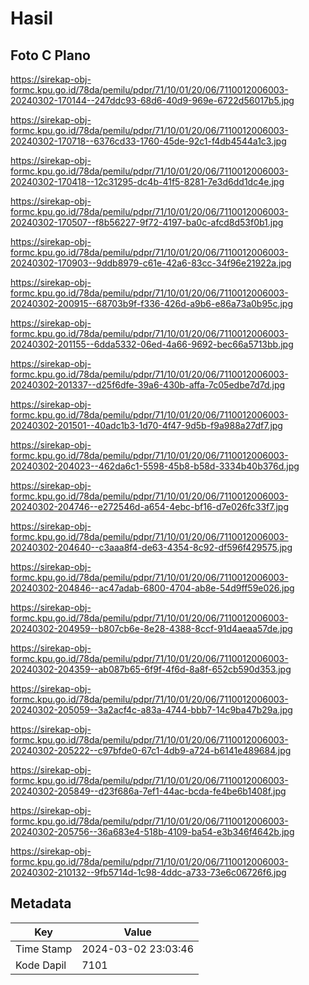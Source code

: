 # Hasil

## Foto C Plano

https://sirekap-obj-formc.kpu.go.id/78da/pemilu/pdpr/71/10/01/20/06/7110012006003-20240302-170144--247ddc93-68d6-40d9-969e-6722d56017b5.jpg

https://sirekap-obj-formc.kpu.go.id/78da/pemilu/pdpr/71/10/01/20/06/7110012006003-20240302-170718--6376cd33-1760-45de-92c1-f4db4544a1c3.jpg

https://sirekap-obj-formc.kpu.go.id/78da/pemilu/pdpr/71/10/01/20/06/7110012006003-20240302-170418--12c31295-dc4b-41f5-8281-7e3d6dd1dc4e.jpg

https://sirekap-obj-formc.kpu.go.id/78da/pemilu/pdpr/71/10/01/20/06/7110012006003-20240302-170507--f8b56227-9f72-4197-ba0c-afcd8d53f0b1.jpg

https://sirekap-obj-formc.kpu.go.id/78da/pemilu/pdpr/71/10/01/20/06/7110012006003-20240302-170903--9ddb8979-c61e-42a6-83cc-34f96e21922a.jpg

https://sirekap-obj-formc.kpu.go.id/78da/pemilu/pdpr/71/10/01/20/06/7110012006003-20240302-200915--68703b9f-f336-426d-a9b6-e86a73a0b95c.jpg

https://sirekap-obj-formc.kpu.go.id/78da/pemilu/pdpr/71/10/01/20/06/7110012006003-20240302-201155--6dda5332-06ed-4a66-9692-bec66a5713bb.jpg

https://sirekap-obj-formc.kpu.go.id/78da/pemilu/pdpr/71/10/01/20/06/7110012006003-20240302-201337--d25f6dfe-39a6-430b-affa-7c05edbe7d7d.jpg

https://sirekap-obj-formc.kpu.go.id/78da/pemilu/pdpr/71/10/01/20/06/7110012006003-20240302-201501--40adc1b3-1d70-4f47-9d5b-f9a988a27df7.jpg

https://sirekap-obj-formc.kpu.go.id/78da/pemilu/pdpr/71/10/01/20/06/7110012006003-20240302-204023--462da6c1-5598-45b8-b58d-3334b40b376d.jpg

https://sirekap-obj-formc.kpu.go.id/78da/pemilu/pdpr/71/10/01/20/06/7110012006003-20240302-204746--e272546d-a654-4ebc-bf16-d7e026fc33f7.jpg

https://sirekap-obj-formc.kpu.go.id/78da/pemilu/pdpr/71/10/01/20/06/7110012006003-20240302-204640--c3aaa8f4-de63-4354-8c92-df596f429575.jpg

https://sirekap-obj-formc.kpu.go.id/78da/pemilu/pdpr/71/10/01/20/06/7110012006003-20240302-204846--ac47adab-6800-4704-ab8e-54d9ff59e026.jpg

https://sirekap-obj-formc.kpu.go.id/78da/pemilu/pdpr/71/10/01/20/06/7110012006003-20240302-204959--b807cb6e-8e28-4388-8ccf-91d4aeaa57de.jpg

https://sirekap-obj-formc.kpu.go.id/78da/pemilu/pdpr/71/10/01/20/06/7110012006003-20240302-204359--ab087b65-6f9f-4f6d-8a8f-652cb590d353.jpg

https://sirekap-obj-formc.kpu.go.id/78da/pemilu/pdpr/71/10/01/20/06/7110012006003-20240302-205059--3a2acf4c-a83a-4744-bbb7-14c9ba47b29a.jpg

https://sirekap-obj-formc.kpu.go.id/78da/pemilu/pdpr/71/10/01/20/06/7110012006003-20240302-205222--c97bfde0-67c1-4db9-a724-b6141e489684.jpg

https://sirekap-obj-formc.kpu.go.id/78da/pemilu/pdpr/71/10/01/20/06/7110012006003-20240302-205849--d23f686a-7ef1-44ac-bcda-fe4be6b1408f.jpg

https://sirekap-obj-formc.kpu.go.id/78da/pemilu/pdpr/71/10/01/20/06/7110012006003-20240302-205756--36a683e4-518b-4109-ba54-e3b346f4642b.jpg

https://sirekap-obj-formc.kpu.go.id/78da/pemilu/pdpr/71/10/01/20/06/7110012006003-20240302-210132--9fb5714d-1c98-4ddc-a733-73e6c06726f6.jpg


## Metadata

| Key        | Value               |
| ---------- | ------------------- |
| Time Stamp | 2024-03-02 23:03:46 |
| Kode Dapil | 7101                |



